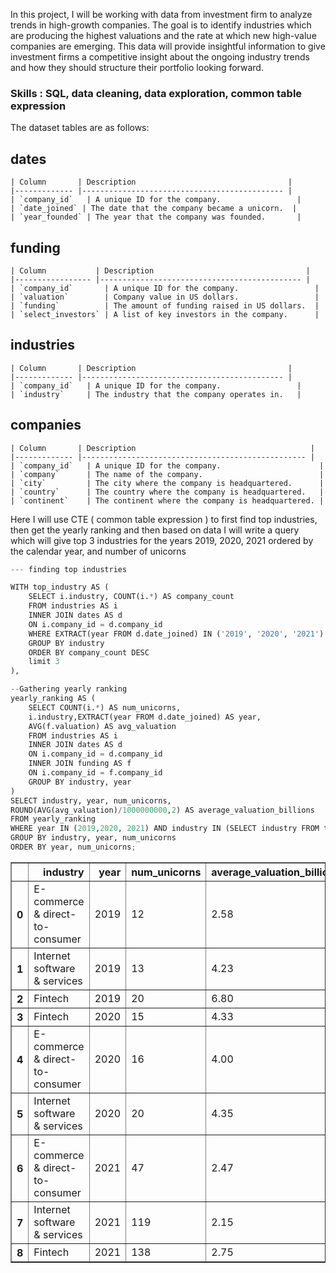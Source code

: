 <p>
In this project, I will be working with data from investment firm to analyze trends in high-growth companies. The goal is to identify industries which are producing the highest valuations and the rate at which new high-value companies are emerging. This data will provide insightful information to give investment firms a competitive insight about the ongoing industry trends and how they should structure their portfolio looking forward.
</p>


### Skills : SQL, data cleaning, data exploration, common table expression

The dataset tables are as follows:

## dates

```
| Column       | Description                                  |
|------------- |--------------------------------------------- |
| `company_id`   | A unique ID for the company.                 |
| `date_joined` | The date that the company became a unicorn.  |
| `year_founded` | The year that the company was founded.       |
```

## funding

```
| Column           | Description                                  |
|----------------- |--------------------------------------------- |
| `company_id`       | A unique ID for the company.                 |
| `valuation`        | Company value in US dollars.                 |
| `funding`          | The amount of funding raised in US dollars.  |
| `select_investors` | A list of key investors in the company.      |
```

## industries

```
| Column       | Description                                  |
|------------- |--------------------------------------------- |
| `company_id`   | A unique ID for the company.                 |
| `industry`     | The industry that the company operates in.   |
```

## companies

```
| Column       | Description                                       |
|------------- |-------------------------------------------------- |
| `company_id`   | A unique ID for the company.                      |
| `company`      | The name of the company.                          |
| `city`         | The city where the company is headquartered.      |
| `country`      | The country where the company is headquartered.   |
| `continent`    | The continent where the company is headquartered. |
```

Here I will use CTE ( common table expression ) to first find top industries, then get the 
yearly ranking and then based on data I will write a query which  will give top 3 industries for the years 2019, 2020, 2021 ordered by the calendar year, and number of unicorns 

```python
--- finding top industries

WITH top_industry AS (
	SELECT i.industry, COUNT(i.*) AS company_count
	FROM industries AS i
	INNER JOIN dates AS d
	ON i.company_id = d.company_id
	WHERE EXTRACT(year FROM d.date_joined) IN ('2019', '2020', '2021')
	GROUP BY industry
	ORDER BY company_count DESC
	limit 3
),

--Gathering yearly ranking
yearly_ranking AS (
	SELECT COUNT(i.*) AS num_unicorns,
	i.industry,EXTRACT(year FROM d.date_joined) AS year,
	AVG(f.valuation) AS avg_valuation
	FROM industries AS i 
	INNER JOIN dates AS d
	ON i.company_id = d.company_id
	INNER JOIN funding AS f
	ON i.company_id = f.company_id
	GROUP BY industry, year
)
SELECT industry, year, num_unicorns, 
ROUND(AVG(avg_valuation)/1000000000,2) AS average_valuation_billions
FROM yearly_ranking
WHERE year IN (2019,2020, 2021) AND industry IN (SELECT industry FROM top_industry)
GROUP BY industry, year, num_unicorns
ORDER BY year, num_unicorns;
```




<div>
<style scoped>
    .dataframe tbody tr th:only-of-type {
        vertical-align: middle;
    }

    .dataframe tbody tr th {
        vertical-align: top;
    }

    .dataframe thead th {
        text-align: right;
    }
</style>
<table border="1" class="dataframe">
  <thead>
    <tr style="text-align: right;">
      <th></th>
      <th>industry</th>
      <th>year</th>
      <th>num_unicorns</th>
      <th>average_valuation_billions</th>
    </tr>
  </thead>
  <tbody>
    <tr>
      <th>0</th>
      <td>E-commerce &amp; direct-to-consumer</td>
      <td>2019</td>
      <td>12</td>
      <td>2.58</td>
    </tr>
    <tr>
      <th>1</th>
      <td>Internet software &amp; services</td>
      <td>2019</td>
      <td>13</td>
      <td>4.23</td>
    </tr>
    <tr>
      <th>2</th>
      <td>Fintech</td>
      <td>2019</td>
      <td>20</td>
      <td>6.80</td>
    </tr>
    <tr>
      <th>3</th>
      <td>Fintech</td>
      <td>2020</td>
      <td>15</td>
      <td>4.33</td>
    </tr>
    <tr>
      <th>4</th>
      <td>E-commerce &amp; direct-to-consumer</td>
      <td>2020</td>
      <td>16</td>
      <td>4.00</td>
    </tr>
    <tr>
      <th>5</th>
      <td>Internet software &amp; services</td>
      <td>2020</td>
      <td>20</td>
      <td>4.35</td>
    </tr>
    <tr>
      <th>6</th>
      <td>E-commerce &amp; direct-to-consumer</td>
      <td>2021</td>
      <td>47</td>
      <td>2.47</td>
    </tr>
    <tr>
      <th>7</th>
      <td>Internet software &amp; services</td>
      <td>2021</td>
      <td>119</td>
      <td>2.15</td>
    </tr>
    <tr>
      <th>8</th>
      <td>Fintech</td>
      <td>2021</td>
      <td>138</td>
      <td>2.75</td>
    </tr>
  </tbody>
</table>
</div>


